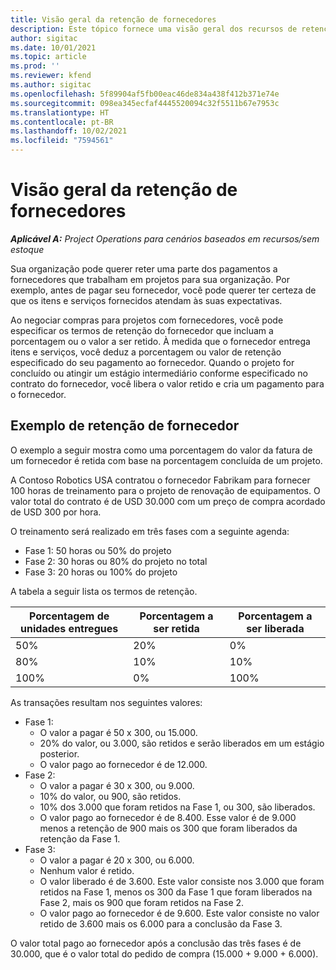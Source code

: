 ```yaml
---
title: Visão geral da retenção de fornecedores
description: Este tópico fornece uma visão geral dos recursos de retenção do fornecedor.
author: sigitac
ms.date: 10/01/2021
ms.topic: article
ms.prod: ''
ms.reviewer: kfend
ms.author: sigitac
ms.openlocfilehash: 5f89904af5fb00eac46de834a438f412b371e74e
ms.sourcegitcommit: 098ea345ecfaf4445520094c32f5511b67e7953c
ms.translationtype: HT
ms.contentlocale: pt-BR
ms.lasthandoff: 10/02/2021
ms.locfileid: "7594561"
---
```

# <a name="vendor-retention-overview"></a>Visão geral da retenção de fornecedores

_**Aplicável A:** Project Operations para cenários baseados em recursos/sem estoque_

Sua organização pode querer reter uma parte dos pagamentos a fornecedores que trabalham em projetos para sua organização. Por exemplo, antes de pagar seu fornecedor, você pode querer ter certeza de que os itens e serviços fornecidos atendam às suas expectativas.

Ao negociar compras para projetos com fornecedores, você pode especificar os termos de retenção do fornecedor que incluam a porcentagem ou o valor a ser retido. À medida que o fornecedor entrega itens e serviços, você deduz a porcentagem ou valor de retenção especificado do seu pagamento ao fornecedor. Quando o projeto for concluído ou atingir um estágio intermediário conforme especificado no contrato do fornecedor, você libera o valor retido e cria um pagamento para o fornecedor.

## <a name="vendor-retention-example"></a>Exemplo de retenção de fornecedor

O exemplo a seguir mostra como uma porcentagem do valor da fatura de um fornecedor é retida com base na porcentagem concluída de um projeto.

A Contoso Robotics USA contratou o fornecedor Fabrikam para fornecer 100 horas de treinamento para o projeto de renovação de equipamentos. O valor total do contrato é de USD 30.000 com um preço de compra acordado de USD 300 por hora.

O treinamento será realizado em três fases com a seguinte agenda:

- Fase 1: 50 horas ou 50% do projeto
- Fase 2: 30 horas ou 80% do projeto no total
- Fase 3: 20 horas ou 100% do projeto

A tabela a seguir lista os termos de retenção.

| **Porcentagem de unidades entregues** | **Porcentagem a ser retida** | **Porcentagem a ser liberada** |
| --- | --- | --- |
| 50% | 20% | 0% |
| 80% | 10% | 10% |
| 100% | 0% | 100% |

As transações resultam nos seguintes valores:

- Fase 1:
  - O valor a pagar é 50 x 300, ou 15.000.
  - 20% do valor, ou 3.000, são retidos e serão liberados em um estágio posterior.
  - O valor pago ao fornecedor é de 12.000.
- Fase 2:
  - O valor a pagar é 30 x 300, ou 9.000.
  - 10% do valor, ou 900, são retidos.
  - 10% dos 3.000 que foram retidos na Fase 1, ou 300, são liberados.
  - O valor pago ao fornecedor é de 8.400. Esse valor é de 9.000 menos a retenção de 900 mais os 300 que foram liberados da retenção da Fase 1.
- Fase 3:
  - O valor a pagar é 20 x 300, ou 6.000.
  - Nenhum valor é retido.
  - O valor liberado é de 3.600. Este valor consiste nos 3.000 que foram retidos na Fase 1, menos os 300 da Fase 1 que foram liberados na Fase 2, mais os 900 que foram retidos na Fase 2.
  - O valor pago ao fornecedor é de 9.600. Este valor consiste no valor retido de 3.600 mais os 6.000 para a conclusão da Fase 3.

O valor total pago ao fornecedor após a conclusão das três fases é de 30.000, que é o valor total do pedido de compra (15.000 + 9.000 + 6.000).
